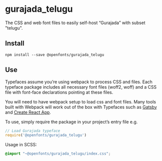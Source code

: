 
# gurajada_telugu

The CSS and web font files to easily self-host “Gurajada” with subset "telugu".

## Install

`npm install --save @openfonts/gurajada_telugu`

## Use

Typefaces assume you’re using webpack to process CSS and files. Each typeface
package includes all necessary font files (woff2, woff) and a CSS file with
font-face declarations pointing at these files.

You will need to have webpack setup to load css and font files. Many tools built
with Webpack will work out of the box with Typefaces such as [Gatsby](https://github.com/gatsbyjs/gatsby)
and [Create React App](https://github.com/facebookincubator/create-react-app).

To use, simply require the package in your project’s entry file e.g.

```javascript
// Load Gurajada typeface
require('@openfonts/gurajada_telugu')
```

Usage in SCSS:
```scss
@import "~@openfonts/gurajada_telugu/index.css";
```
